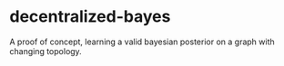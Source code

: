 # decentralized-bayes

A proof of concept, learning a valid bayesian posterior on a graph with changing topology.
